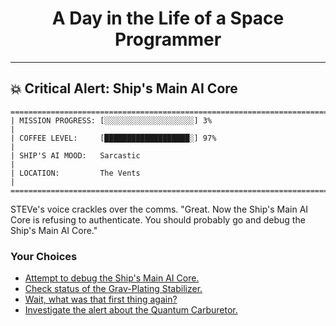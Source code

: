 <h1 align="center">A Day in the Life of a Space Programmer</h1>

---

<h2 id="node-37">💥 Critical Alert: Ship's Main AI Core</h2>

```
========================================================================
| MISSION PROGRESS: [░░░░░░░░░░░░░░░░░░░░] 3%                                  |
| COFFEE LEVEL:     [███████████████████░] 97%                                 |
| SHIP'S AI MOOD:   Sarcastic                                                  |
| LOCATION:         The Vents                                                  |
========================================================================
```

STEVe's voice crackles over the comms. "Great. Now the Ship's Main AI Core is refusing to authenticate. You should probably go and debug the Ship's Main AI Core."



### Your Choices

*   [Attempt to debug the Ship's Main AI Core.](./README-0041.md)
*   [Check status of the Grav-Plating Stabilizer.](./README-0050.md)
*   [Wait, what was that first thing again?](./README-0033.md)
*   [Investigate the alert about the Quantum Carburetor.](./README-0039.md)
